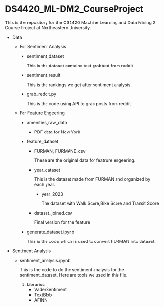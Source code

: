 # DS4420_ML-DM2_CourseProject
This is the repository for the CS4420 Machine Learning and Data Mining 2 Course Project at Northeastern University.

- Data
    - For Sentiment Analysis
        - sentiment_dataset

            This is the dataset contains text grabbed from reddit

        - sentiment_result

            This is the rankings we get after sentiment analysis.
        
        - grab_reddit.py

            This is the code using API to grab posts from reddit

            
    - For Feature Engeering
        - amenities_raw_data
            - PDF data for New York

        - feature_dataset
            - FURMAN, FURMANE_csv

                These are the original data for featrure engeering.

            - year_dataset

                This is the dataset made from FURMAN and organized by each year.
                - year_2023

                    The dataset with Walk Score,Bike Score and Transit Score

            - dataset_joined.csv

                Final version for the feature

        - generate_dataset.ipynb

            This is the code which is used to convert FURMAN into dataset.

- Sentiment Analysis
    - sentiment_analysis.ipynb

        This is the code to do the sentiment analysis for the sentiment_dataset. Here are tools we used in this file.

        1. Libraries
            - VaderSentiment
            - TextBlob
            - AFINN

